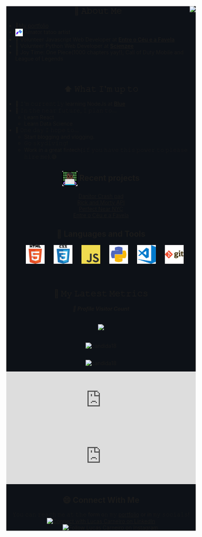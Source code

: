 <!-- [<img src="https://raw.githubusercontent.com/Raymo111/Raymo111/master/intro.gif" alt="👋 Hi there! I'm (Raymo(111|nd Li)|https://raymond.li)" title="👋 Hi there! I'm (Raymo(111|nd Li)|https://raymond.li)"/>](http://lucascarneiro.herokuapp.com/) -->
<div style="background-color:#0d1117; width:100%">
<img align="right" src="https://media1.giphy.com/media/13HgwGsXF0aiGY/giphy.gif" />
  
 <div align="center">
  <h2><b>📖 𝙰𝚋𝚘𝚞𝚝 𝙼𝚎</b></h2>
  </div>

- 💾[My portfolio](https://lucascarneiro.herokuapp.com/)
- <img src="https://github.com/lucascarneiro-dev/lucascarneiro-dev/raw/main/icons8-tattoo-machine-48.png" height="20em" align="center"/> Amator tatoo artist
- 💼 Volunteer Javascript Web Developer at [**Entre o Céu e a Favela**](https://www.facebook.com/Entreoceueafavela/)
- 💼 Volunteer Python Web Developer at [**Scienzee**](https://www.linkedin.com/company/scienzee/)
- 👾 Joy Time: One Piece(1000 chapters yay!), Call of Duty Mobile and League of Legends
<br/>

 <div align="center">
  <h2><b>⬆ 𝚆𝚑𝚊𝚝 𝙸'𝚖 𝚞𝚙 𝚝𝚘</b></h2>
  </div>

- 🔨 𝙸'𝚖 𝚌𝚞𝚛𝚛𝚎𝚗𝚝𝚕𝚢 learning NodeJs at [**Blue**](https://blueedtech.com.br/)
- 🎯 𝙸𝚗 𝚝𝚑𝚎 𝚗𝚎𝚊𝚛 𝚏𝚞𝚝𝚞𝚛𝚎, 𝙸 𝚙𝚕𝚊𝚗 𝚝𝚘...
    - Learn React
	- Learn Data Science
- 🤞 𝙾𝚗𝚎 𝚍𝚊𝚢 𝙸 𝚑𝚘𝚙𝚎 𝚝𝚘...
    - Start blogging and vlogging.
	- 𝙶𝚘 𝚜𝚔𝚢𝚍𝚒𝚟𝚒𝚗𝚐!
	- Work in a great fintech(𝚒𝚏 𝚢𝚘𝚞 𝚑𝚊𝚟𝚎 𝚝𝚑𝚒𝚜 𝚙𝚘𝚠𝚎𝚛 𝚝𝚘 𝚙𝚕𝚎𝚊𝚜𝚎 𝚑𝚒𝚛𝚎 𝚖𝚎).😅

 <div align="center">
  <h2><b><img src="https://github.com/lucascarneiro-dev/lucascarneiro-dev/raw/main/img/male-technologist.png" height="40em" align="center"/> Recent projects</b></h2>

[Danitor Crash pad](https://lucascarneiro-dev.github.io/danitor-booking/)
<br/>[Rick and Morty API](https://rickandmortyapiblue.herokuapp.com/)
<br/>[Perfect Near NYC](http://hostelnearnyc.com/)
<br/>[Entre o Céu e a Favela](https://lucascarneiro-dev.github.io/entre-o-ceu-e-a-favela/)
  </div>

 <div align="center">
  <h2><b>🧰 Languages and Tools</b></h2>
  </div>

<div align="center">
<img style="margin-left:20px" alt="HTML5" width="50px" src="https://github.com/lucascarneiro-dev/lucascarneiro-dev/raw/main/img/html.png" />
<img style="margin-left:20px" alt="CSS3" width="50px" src="https://github.com/lucascarneiro-dev/lucascarneiro-dev/raw/main/img/css.png" />
<img style="margin-left:20px" alt="JavaScript" width="50px" src="https://github.com/lucascarneiro-dev/lucascarneiro-dev/raw/main/img/javascript.png" />
<img style="margin-left:20px" alt="Python" width="50px" src="https://github.com/lucascarneiro-dev/lucascarneiro-dev/raw/main/img/python.png" />
<img style="margin-left:20px" alt="Visual Studio Code" width="50px" src="https://github.com/lucascarneiro-dev/lucascarneiro-dev/raw/main/img/visual-studio-code.png" />
<img style="margin-left:20px" alt="Git" width="50px" src="https://github.com/lucascarneiro-dev/lucascarneiro-dev/raw/main/img/git.png" />
</div>
<br/>
<br/>

  <div align="center">
    <h2><b>🔔 𝙼𝚢 𝙻𝚊𝚝𝚎𝚜𝚝 𝙼𝚎𝚝𝚛𝚒𝚌𝚜</b></h2>
  </div>

  <div align="center">
  <h6>
    <b>📍 Profile Visitor Count</b>
  </h6>
  </div>
  <div align="center" >   
  <img src="https://profile-counter.glitch.me/lucascarneiro-dev/count.svg" />  
  </p></div>

<div style="width:100%; display:flex;align-items: center;
  justify-content: center;"><p align="center"><img align="center" src="http://github-readme-streak-stats.herokuapp.com?user=lucascarneiro-dev&theme=merko&hide_border=true" alt="candida18" /></p></div>

<div style="width:100%; display:flex;align-items: center;
  justify-content: center;"><p align="center"><img align="center" src="https://github-readme-stats.vercel.app/api?username=lucascarneiro-dev&show_icons=true&theme=radical" alt="candida18" /></p></div>


  <div style="width:100%; display:flex;align-items: center;
  justify-content: center;"><embed style="width:100%;"src="https://wakatime.com/share/@4072fb78-0fca-4cc1-80ca-b635684d66b1/683581c7-f2e4-4251-ad2d-c53f1f179343.svg" &v=2></embed></div>
  <div style="width:100%; display:flex;align-items: center;
  justify-content: center;"><embed style="width:100%" src="https://wakatime.com/share/@4072fb78-0fca-4cc1-80ca-b635684d66b1/c425c102-8a69-4ab4-a819-22a83d6257d3.svg" &v=2></embed></div>

 <div align="center">
    <h2>
      <b>😄 Connect With Me</b>
    </h2>
  </div>

 <div align="center">
𝚈𝚘𝚞 𝚌𝚊𝚗 𝚛𝚎𝚊𝚌𝚑 𝚖𝚎 𝚊𝚝 𝚝𝚑𝚎 form o𝚗 𝚖𝚢 <a href="https://lucascarneiro.herokuapp.com/">portfolio</a> or in 𝚖𝚢 𝚜𝚘𝚌𝚒𝚊𝚕𝚜!
  </div>

<div align="center">
<a href="https://www.linkedin.com/in/lucascarneirodev/"><img src="https://raw.githubusercontent.com/Raymo111/Raymo111/master/socials/linkedin.png" height="40em" alt="Connect with Lucas Carneiro on LinkedIn" title="Connect with Lucas Carneiro on LinkedIn" /></a>
<a href="https://instagram.com/luks.car"><img src="https://raw.githubusercontent.com/Raymo111/Raymo111/master/socials/instagram.svg" height="40em" style="margin-left:50px"  alt="Follow Lucas Carneiro on Instagram" title="Follow Lucas Carneiro on Instagram" /></a>
</div>
</div>